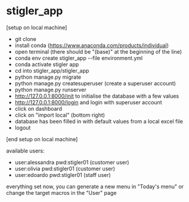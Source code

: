 # stigler_app

<p>[setup on local machine]</p>

- git clone
- install conda (https://www.anaconda.com/products/individual)
- open terminal (there should be "(base)" at the beginning of the line)
- conda env create stigler_app --file environment.yml
- conda activate stigler app
- cd into stigler_app/stigler_app
- python manage.py migrate
- python manage.py createsuperuser (create a superuser account)
- python manage.py runserver
- http://127.0.0.1:8000/init to initialise the database with a few values
- http://127.0.0.1:8000/login and login with superuser account
- click on dashboard
- click on "import local" (bottom right)
- database has been filled in with default values from a local excel file
- logout
<p>[end setup on local machine]</p>

<p>available users:</p>

- user:alessandra pwd:stigler01  (customer user)
- user:olivia pwd:stigler01 (customer user)
- user:edoardo pwd:stigler01  (staff user)

everything set now, you can generate a new menu in "Today's menu" or change the target macros in the "User" page

